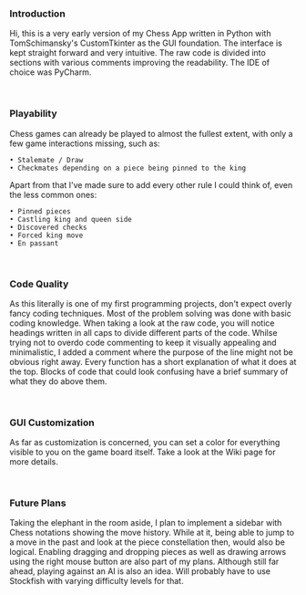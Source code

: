 ### Introduction

Hi, this is a very early version of my Chess App written in Python with TomSchimansky's CustomTkinter as the GUI foundation. The interface is kept straight forward and very intuitive. The raw code is divided into sections with various comments improving the readability. The IDE of choice was PyCharm.

⠀
### Playability

Chess games can already be played to almost the fullest extent, with only a few game interactions missing, such as:

    • Stalemate / Draw
    • Checkmates depending on a piece being pinned to the king

Apart from that I've made sure to add every other rule I could think of, even the less common ones:
    
    • Pinned pieces
    • Castling king and queen side
    • Discovered checks
    • Forced king move
    • En passant

⠀
### Code Quality

As this literally is one of my first programming projects, don't expect overly fancy coding techniques. Most of the problem solving was done with basic coding knowledge. When taking a look at the raw code, you will notice headings written in all caps to divide different parts of the code. Whilse trying not to overdo code commenting to keep it visually appealing and minimalistic, I added a comment where the purpose of the line might not be obvious right away. Every function has a short explanation of what it does at the top. Blocks of code that could look confusing have a brief summary of what they do above them.

⠀
### GUI Customization

As far as customization is concerned, you can set a color for everything visible to you on the game board itself. Take a look at the Wiki page for more details.

⠀
### Future Plans

Taking the elephant in the room aside, I plan to implement a sidebar with Chess notations showing the move history. While at it, being able to jump to a move in the past and look at the piece constellation then, would also be logical. Enabling dragging and dropping pieces as well as drawing arrows using the right mouse button are also part of my plans. Although still far ahead, playing against an AI is also an idea. Will probably have to use Stockfish with varying difficulty levels for that.
